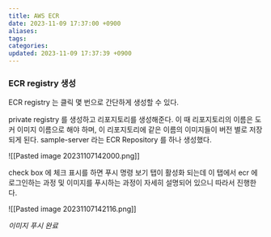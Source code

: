 ```yaml
---
title: AWS ECR
date: 2023-11-09 17:37:00 +0900
aliases: 
tags: 
categories: 
updated: 2023-11-09 17:37:39 +0900
---
```


### ECR registry 생성

ECR registry 는 클릭 몇 번으로 간단하게 생성할 수 있다.

private registry 를 생성하고 리포지토리를 생성해준다. 이 때 리포지토리의 이름은 도커 이미지 이름으로 해야 하며, 이 리포지토리에 같은 이름의 이미지들이 버전 별로 저장되게 된다. sample-server 라는 ECR Repository 를 하나 생성했다.

![[Pasted image 20231107142000.png]]

check box 에 체크 표시를 하면 푸시 명령 보기 탭이 활성화 되는데 이 탭에서 ecr 에 로그인하는 과정 및 이미지를 푸시하는 과정이 자세히 설명되어 있으니 따라서 진행한다.

![[Pasted image 20231107142116.png]]

_이미지 푸시 완료_